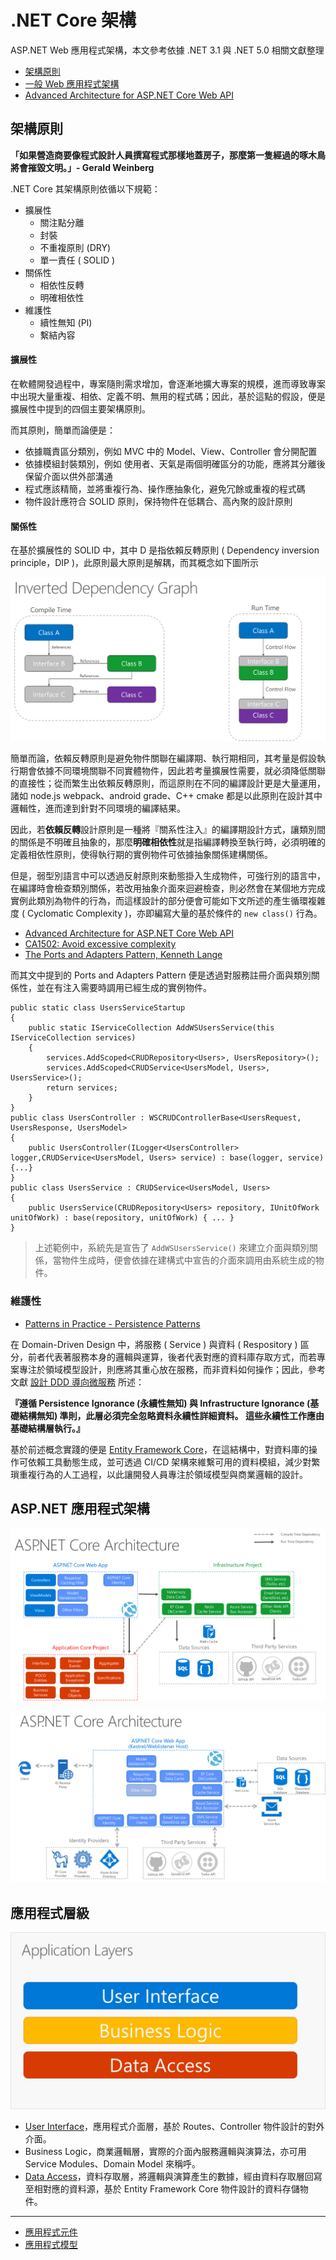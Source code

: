 # .NET Core 架構

ASP.NET Web 應用程式架構，本文參考依據 .NET 3.1 與 .NET 5.0 相關文獻整理

+ [架構原則](https://docs.microsoft.com/zh-tw/dotnet/architecture/modern-web-apps-azure/architectural-principles)
+ [一般 Web 應用程式架構](https://docs.microsoft.com/zh-tw/dotnet/architecture/modern-web-apps-azure/common-web-application-architectures)
+ [Advanced Architecture for ASP.NET Core Web API](https://www.infoq.com/articles/advanced-architecture-aspnet-core/)

## 架構原則

**「如果營造商要像程式設計人員撰寫程式那樣地蓋房子，那麼第一隻經過的啄木鳥將會摧毀文明。」- Gerald Weinberg**

.NET Core 其架構原則依循以下規範：

+ 擴展性
    - 關注點分離
    - 封裝
    - 不重複原則 (DRY)
    - 單一責任 ( SOLID )
+ 關係性
    - 相依性反轉
    - 明確相依性
+ 維護性
    - 續性無知 (PI)
    - 繫結內容

#### 擴展性

在軟體開發過程中，專案隨則需求增加，會逐漸地擴大專案的規模，進而導致專案中出現大量重複、相依、定義不明、無用的程式碼；因此，基於這點的假設，便是擴展性中提到的四個主要架構原則。

而其原則，簡單而論便是：

+ 依據職責區分類別，例如 MVC 中的 Model、View、Controller 會分開配置
+ 依據模組封裝類別，例如 使用者、天氣是兩個明確區分的功能，應將其分離後保留介面以供外部溝通
+ 程式應該精簡，並將重複行為、操作應抽象化，避免冗餘或重複的程式碼
+ 物件設計應符合 SOLID 原則，保持物件在低耦合、高內聚的設計原則

#### 關係性

在基於擴展性的 SOLID 中，其中 D 是指依賴反轉原則 ( Dependency inversion principle，DIP )，此原則最大原則是解耦，而其概念如下圖所示

![反轉相依示意圖](./img/image4-2.png)

簡單而論，依賴反轉原則是避免物件關聯在編譯期、執行期相同，其考量是假設執行期會依據不同環境關聯不同實體物件，因此若考量擴展性需要，就必須降低關聯的直接性；從而繁生出依賴反轉原則，而這原則在不同的編譯設計更是大量運用，諸如 node.js webpack、android grade、C++ cmake 都是以此原則在設計其中邏輯性，進而達到針對不同環境的編譯結果。

因此，若**依賴反轉**設計原則是一種將『關系性注入』的編譯期設計方式，讓類別間的關係是不明確且抽象的，那麼**明確相依性**就是指編譯轉換至執行時，必須明確的定義相依性原則，使得執行期的實例物件可依據抽象關係建構關係。

但是，弱型別語言中可以透過反射原則來動態掛入生成物件，可強行別的語言中，在編譯時會檢查類別關係，若改用抽象介面來迴避檢查，則必然會在某個地方完成實例此類別為物件的行為，而這樣設計的部分便會可能如下文所述的產生循環複雜度 ( Cyclomatic Complexity )，亦即編寫大量的基於條件的 ```new class()``` 行為。

+ [Advanced Architecture for ASP.NET Core Web API](https://www.infoq.com/articles/advanced-architecture-aspnet-core/)
+ [CA1502: Avoid excessive complexity](https://docs.microsoft.com/zh-tw/previous-versions/visualstudio/visual-studio-2015/code-quality/ca1502-avoid-excessive-complexity?view=vs-2015&redirectedfrom=MSDN)
+ [The Ports and Adapters Pattern, Kenneth Lange](https://www.kennethlange.com/ports-and-adapters/)

而其文中提到的 Ports and Adapters Pattern 便是透過對服務註冊介面與類別關係性，並在有注入需要時調用已經生成的實例物件。

```
public static class UsersServiceStartup
{
    public static IServiceCollection AddWSUsersService(this IServiceCollection services)
    {
        services.AddScoped<CRUDRepository<Users>, UsersRepository>();
        services.AddScoped<CRUDService<UsersModel, Users>, UsersService>();
        return services;
    }
}
public class UsersController : WSCRUDControllerBase<UsersRequest, UsersResponse, UsersModel>
{
    public UsersController(ILogger<UsersController> logger,CRUDService<UsersModel, Users> service) : base(logger, service) {...}
}
public class UsersService : CRUDService<UsersModel, Users>
{
    public UsersService(CRUDRepository<Users> repository, IUnitOfWork unitOfWork) : base(repository, unitOfWork) { ... }
}
```
> 上述範例中，系統先是宣告了 ```AddWSUsersService()``` 來建立介面與類別關係，當物件生成時，便會依據在建構式中宣告的介面來調用由系統生成的物件。

### 維護性

+ [Patterns in Practice - Persistence Patterns](https://docs.microsoft.com/en-us/archive/msdn-magazine/2009/april/design-patterns-for-data-persistence)

在 Domain-Driven Design 中，將服務 ( Service ) 與資料 ( Respository ) 區分，前者代表著服務本身的邏輯與運算，後者代表對應的資料庫存取方式，而若專案專注於領域模型設計，則應將其重心放在服務，而非資料如何操作；因此，參考文獻 [設計 DDD 導向微服務](https://docs.microsoft.com/zh-tw/dotnet/architecture/microservices/microservice-ddd-cqrs-patterns/ddd-oriented-microservice) 所述：

**『遵循 Persistence Ignorance (永續性無知) 與 Infrastructure Ignorance (基礎結構無知) 準則，此層必須完全忽略資料永續性詳細資料。 這些永續性工作應由基礎結構層執行。』**

基於前述概念實踐的便是 [Entity Framework Core](../app/WebService.Entities/readme.md)，在這結構中，對資料庫的操作可依賴工具動態生成，並可透過 CI/CD 架構來維繫可用的資料模組，減少對繁瑣重複行為的人工過程，以此讓開發人員專注於領域模型與商業邏輯的設計。

## ASP.NET 應用程式架構

![ASP.NET Core Clean Architecture](./img/image5-9.png)

![ASP.NET Core Architecture](./img/image5-12.png)

## 應用程式層級

![Application Layers](./img/image5-2.png)

+ [User Interface](../app/WebService/Controller/readme.md)，應用程式介面層，基於 Routes、Controller 物件設計的對外介面。
+ Business Logic，商業邏輯層，實際的介面內服務邏輯與演算法，亦可用 Service Modules、Domain Model 來稱呼。
+ [Data Access](../app/WebService.Entities/readme.md)，資料存取層，將邏輯與演算產生的數據，經由資料存取層回寫至相對應的資料源，基於 Entity Framework Core 物件設計的資料存儲物件。

---

+ [應用程式元件](https://docs.microsoft.com/zh-tw/aspnet/core/mvc/advanced/app-parts?view=aspnetcore-3.1)
+ [應用程式模型](https://docs.microsoft.com/zh-tw/aspnet/core/mvc/controllers/application-model?view=aspnetcore-3.1)
